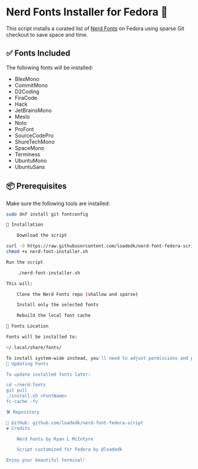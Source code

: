 # Nerd Fonts Installer for Fedora 🐧

This script installs a curated list of [Nerd Fonts](https://github.com/ryanoasis/nerd-fonts) on Fedora using sparse Git checkout to save space and time.

## ✅ Fonts Included

The following fonts will be installed:

- BlexMono
- CommitMono
- D2Coding
- FiraCode
- Hack
- JetBrainsMono
- Meslo
- Noto
- ProFont
- SourceCodePro
- ShureTechMono
- SpaceMono
- Terminess
- UbuntuMono
- UbuntuSans

## 📦 Prerequisites

Make sure the following tools are installed:

```bash
sudo dnf install git fontconfig

🚀 Installation

    Download the script

curl -O https://raw.githubusercontent.com/loadedk/nerd-font-fedora-script/main/nerd-font-installer.sh
chmod +x nerd-font-installer.sh

Run the script

    ./nerd-font-installer.sh

This will:

    Clone the Nerd Fonts repo (shallow and sparse)

    Install only the selected fonts

    Rebuild the local font cache

📁 Fonts Location

Fonts will be installed to:

~/.local/share/fonts/

To install system-wide instead, you'll need to adjust permissions and paths in the script.
🔄 Updating Fonts

To update installed fonts later:

cd ~/nerd-fonts
git pull
./install.sh <FontName>
fc-cache -fv

🛠 Repository

📂 GitHub: github.com/loadedk/nerd-font-fedora-script
❤️ Credits

    Nerd Fonts by Ryan L McIntyre

    Script customized for Fedora by @loadedk

Enjoy your beautiful terminal!
